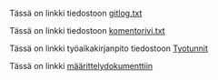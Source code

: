 
Tässä on linkki tiedostoon [gitlog.txt](https://github.com/iikkamatias/ot-harjoitustyo/blob/master/laskarit/viikko1/gitlog.txt)

Tässä on linkki tiedostoon [komentorivi.txt](https://github.com/iikkamatias/ot-harjoitustyo/blob/master/laskarit/viikko1/komentorivi.txt)

Tässä on linkki työaikakirjanpito tiedostoon [Tyotunnit](https://github.com/iikkamatias/ot-harjoitustyo/blob/master/Tuntikirjanpito/Tyotunnit)

Tässä on linkki [määrittelydokumenttiin](https://github.com/iikkamatias/ot-harjoitustyo/blob/master/dokumentointi/maarittelydokumentti)
